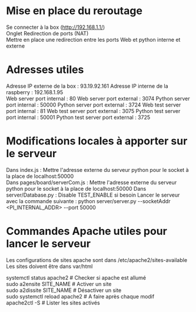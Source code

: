 # Mise en place du reroutage

Se connecter à la box (http://192.168.1.1/)  
Onglet Redirection de ports (NAT)  
Mettre en place une redirection entre les ports Web et python interne et externe

# Adresses utiles

Adresse IP externe de la box : 93.19.92.161
Adresse IP interne de la raspberry : 192.168.1.95  
Web server port internal : 80
Web server port external : 3074
Python server port internal : 50000
Python server port external : 3724
Web test server port internal : 81
Web test server port external : 3075
Python test server port internal : 50001
Python test server port external : 3725

# Modifications locales à apporter sur le serveur

Dans index.js : Mettre l'adresse externe du serveur python pour le socket à la place de localhost:50000  
Dans pages/board/serverCom.js : Mettre l'adresse externe du serveur python pour le socket à la place de localhost:50000
Dans server/Database.py : Disable TEST_ENABLE si besoin
Lancer le serveur avec la commande suivante : python server/server.py --socketAddr <PI_INTERNAL_ADDR> --port 50000

# Commandes Apache utiles pour lancer le serveur

Les configurations de sites apache sont dans /etc/apache2/sites-available  
Les sites doivent être dans var/html  

systemctl status apache2	# Checker si apache est allumé  
sudo a2ensite SITE_NAME		# Activer un site  
sudo a2dissite SITE_NAME	# Désactiver un site  
sudo systemctl reload apache2	# A faire après chaque modif  
apache2ctl -S 			# Lister les sites activés  